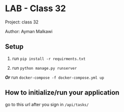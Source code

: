 # LAB - Class 32

Project: class 32

Author: Ayman Malkawi

## Setup

1. run ```pip install -r requirments.txt```

2. run ```python manage.py runserver```

***Or***
run ```docker-compose -f docker-compose.yml up```

## How to initialize/run your application

go to this url after you sign in ```/api/tasks/```
